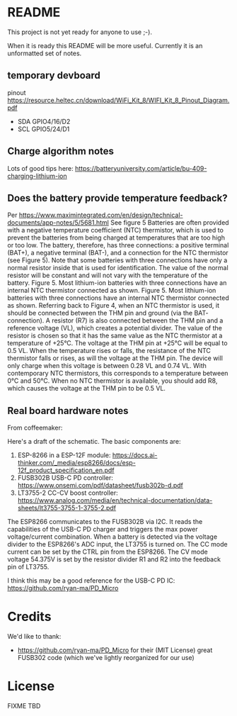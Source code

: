# README

This project is not yet ready for anyone to use ;-).  

When it is ready this README will be more useful.  Currently it is an unformatted set of notes.

## temporary devboard
pinout https://resource.heltec.cn/download/WiFi_Kit_8/WIFI_Kit_8_Pinout_Diagram.pdf

* SDA GPIO4/16/D2
* SCL GPIO5/24/D1


## Charge algorithm notes

Lots of good tips here: https://batteryuniversity.com/article/bu-409-charging-lithium-ion

## Does the battery provide temperature feedback?

Per https://www.maximintegrated.com/en/design/technical-documents/app-notes/5/5681.html
See figure 5
Batteries are often provided with a negative temperature coefficient (NTC) thermistor, which is used to prevent the batteries from being charged at temperatures that are too high or too low. The battery, therefore, has three connections: a positive terminal (BAT+), a negative terminal (BAT-), and a connection for the NTC thermistor (see Figure 5). Note that some batteries with three connections have only a normal resistor inside that is used for identification. The value of the normal resistor will be constant and will not vary with the temperature of the battery.
Figure 5. Most lithium-ion batteries with three connections have an internal NTC thermistor connected as shown.
Figure 5. Most lithium-ion batteries with three connections have an internal NTC thermistor connected as shown.
Referring back to Figure 4, when an NTC thermistor is used, it should be connected between the THM pin and ground (via the BAT- connection). A resistor (R7) is also connected between the THM pin and a reference voltage (VL), which creates a potential divider. The value of the resistor is chosen so that it has the same value as the NTC thermistor at a temperature of +25°C. The voltage at the THM pin at +25°C will be equal to 0.5 VL. When the temperature rises or falls, the resistance of the NTC thermistor falls or rises, as will the voltage at the THM pin. The device will only charge when this voltage is between 0.28 VL and 0.74 VL. With contemporary NTC thermistors, this corresponds to a temperature between 0°C and 50°C. When no NTC thermistor is available, you should add R8, which causes the voltage at the THM pin to be 0.5 VL.

## Real board hardware notes

From coffeemaker:

Here's a draft of the schematic. The basic components are:
1. ESP-8266 in a ESP-12F module: https://docs.ai-thinker.com/_media/esp8266/docs/esp-12f_product_specification_en.pdf
2. FUSB302B USB-C PD controller: https://www.onsemi.com/pdf/datasheet/fusb302b-d.pdf
3. LT3755-2 CC-CV boost controller: https://www.analog.com/media/en/technical-documentation/data-sheets/lt3755-3755-1-3755-2.pdf

The ESP8266 communicates to the FUSB302B via I2C. It reads the capabilities of the USB-C PD charger and triggers the max power voltage/current combination.
When a battery is detected via the voltage divider to the ESP8266's ADC input, the LT3755 is turned on. The CC mode current can be set by the CTRL pin from the ESP8266.
The CV mode voltage 54.375V is set by the resistor divider R1 and R2 into the feedback pin of LT3755.

I think this may be a good reference for the USB-C PD IC: https://github.com/ryan-ma/PD_Micro

# Credits

We'd like to thank:

* https://github.com/ryan-ma/PD_Micro for their (MIT License) great FUSB302 code (which we've lightly reorganized for our use)


# License

FIXME TBD